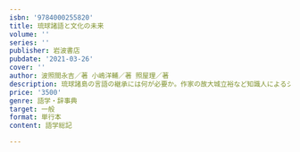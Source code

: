 ```yaml
---
isbn: '9784000255820'
title: 琉球諸語と文化の未来
volume: ''
series: ''
publisher: 岩波書店
pubdate: '2021-03-26'
cover: ''
author: 波照間永吉／著 小嶋洋輔／著 照屋理／著
description: 琉球諸島の言語の継承には何が必要か。作家の故大城立裕など知識人によるシンポと、多角的な研究報告。
price: '3500'
genre: 語学・辞事典
target: 一般
format: 単行本
content: 語学総記

---
```

